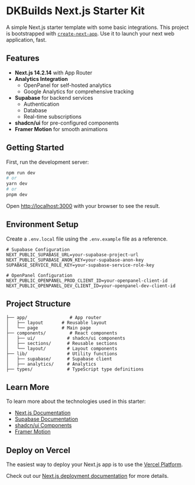 # DKBuilds Next.js Starter Kit

A simple Next.js starter template with some basic integrations. This project is bootstrapped with [`create-next-app`](https://nextjs.org/docs/app/api-reference/cli/create-next-app). Use it to launch your next web application, fast.

## Features

- **Next.js 14.2.14** with App Router
- **Analytics Integration**
  - OpenPanel for self-hosted analytics
  - Google Analytics for comprehensive tracking
- **Supabase** for backend services
  - Authentication
  - Database
  - Real-time subscriptions
- **shadcn/ui** for pre-configured components
- **Framer Motion** for smooth animations

## Getting Started

First, run the development server:

```bash
npm run dev
# or
yarn dev
# or
pnpm dev
```

Open [http://localhost:3000](http://localhost:3000) with your browser to see the result.

## Environment Setup

Create a `.env.local` file using the `.env.example` file as a reference.

```env
# Supabase Configuration
NEXT_PUBLIC_SUPABASE_URL=your-supabase-project-url
NEXT_PUBLIC_SUPABASE_ANON_KEY=your-supabase-anon-key
SUPABASE_SERVICE_ROLE_KEY=your-supabase-service-role-key

# OpenPanel Configuration
NEXT_PUBLIC_OPENPANEL_PROD_CLIENT_ID=your-openpanel-client-id
NEXT_PUBLIC_OPENPANEL_DEV_CLIENT_ID=your-openpanel-dev-client-id

```

## Project Structure

```
├── app/                # App router 
│   ├── layout       # Reusable layout
│   └── page         # Main page
├── components/         # React components
│   ├── ui/            # shadcn/ui components
│   ├── sections/      # Reusable sections
│   └── layout/        # Layout components
├── lib/               # Utility functions
│   ├── supabase/      # Supabase client 
│   ├── analytics/     # Analytics
├── types/             # TypeScript type definitions
```

## Learn More

To learn more about the technologies used in this starter:

- [Next.js Documentation](https://nextjs.org/docs)
- [Supabase Documentation](https://supabase.com/docs)
- [shadcn/ui Components](https://ui.shadcn.com)
- [Framer Motion](https://www.framer.com/motion/)

## Deploy on Vercel

The easiest way to deploy your Next.js app is to use the [Vercel Platform](https://vercel.com/new).

Check out our [Next.js deployment documentation](https://nextjs.org/docs/app/building-your-application/deploying) for more details.
